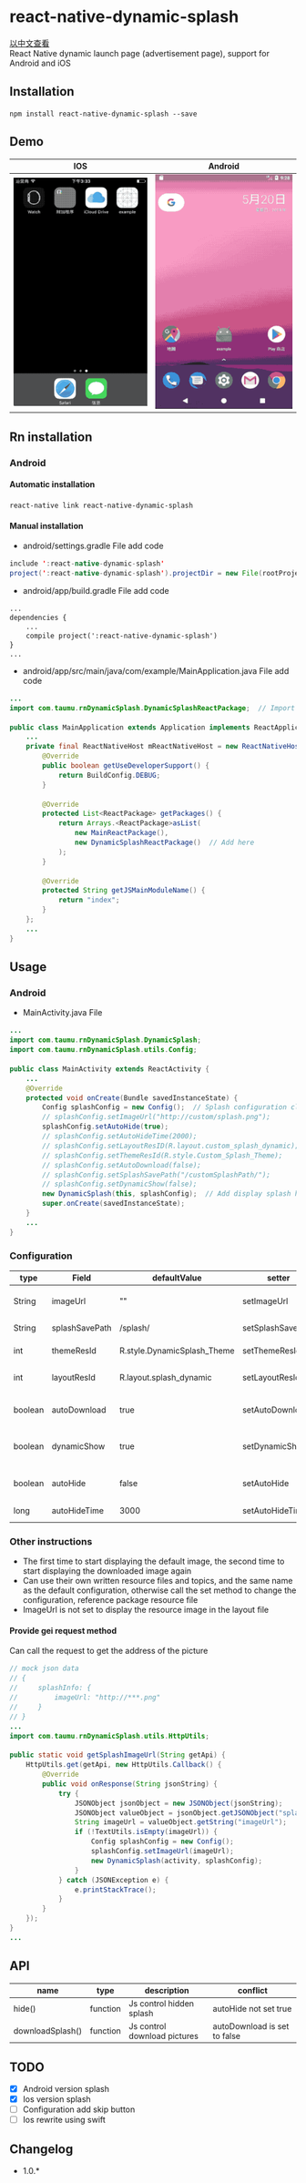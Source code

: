 # react-native-dynamic-splash
[以中文查看](./README_zh-CN.md)  
React Native dynamic launch page (advertisement page), support for Android and iOS

## Installation
```
npm install react-native-dynamic-splash --save
```

## Demo
| IOS | Android|
| --- | ------- |
| ![IOS](./demo.ios.gif) | ![Android](./demo.android.gif) |

## Rn installation

### Android

#### Automatic installation
`react-native link react-native-dynamic-splash`

#### Manual installation
- android/settings.gradle File add code
```java
include ':react-native-dynamic-splash'
project(':react-native-dynamic-splash').projectDir = new File(rootProject.projectDir, '../node_modules/react-native-dynamic-splash/android')
```

- android/app/build.gradle File add code
```
...
dependencies {
    ...
    compile project(':react-native-dynamic-splash')
}
...
```

- android/app/src/main/java/com/example/MainApplication.java File add code
```java
...
import com.taumu.rnDynamicSplash.DynamicSplashReactPackage;  // Import package

public class MainApplication extends Application implements ReactApplication {
    ...
    private final ReactNativeHost mReactNativeHost = new ReactNativeHost(this) {
        @Override
        public boolean getUseDeveloperSupport() {
            return BuildConfig.DEBUG;
        }

        @Override
        protected List<ReactPackage> getPackages() {
            return Arrays.<ReactPackage>asList(
                new MainReactPackage(),
                new DynamicSplashReactPackage()  // Add here
            );
        }

        @Override
        protected String getJSMainModuleName() {
            return "index";
        }
    };
    ...
}
```

## Usage

### Android
- MainActivity.java File
```java
...
import com.taumu.rnDynamicSplash.DynamicSplash;
import com.taumu.rnDynamicSplash.utils.Config;

public class MainActivity extends ReactActivity {
    ...
    @Override
    protected void onCreate(Bundle savedInstanceState) {
        Config splashConfig = new Config();  // Splash configuration class
        // splashConfig.setImageUrl("http://custom/splash.png");
        splashConfig.setAutoHide(true);
        // splashConfig.setAutoHideTime(2000);
        // splashConfig.setLayoutResID(R.layout.custom_splash_dynamic);
        // splashConfig.setThemeResId(R.style.Custom_Splash_Theme);
        // splashConfig.setAutoDownload(false);
        // splashConfig.setSplashSavePath("/customSplashPath/");
        // splashConfig.setDynamicShow(false);
        new DynamicSplash(this, splashConfig);  // Add display splash here
        super.onCreate(savedInstanceState);
    }
    ...
}
```

### Configuration
| type | Field | defaultValue | setter | description |
| ---- | ----- | ------------ | ------ | ----------- |
| String | imageUrl | "" | setImageUrl | Download picture address |
| String | splashSavePath | /splash/ | setSplashSavePath | Save image address |
| int | themeResId | R.style.DynamicSplash_Theme | setThemeResId | Use theme resource id |
| int | layoutResId | R.layout.splash_dynamic | setLayoutResId | Use layout file resource id |
| boolean | autoDownload | true | setAutoDownload | Whether to download automatically |
| boolean | dynamicShow | true | setDynamicShow | Whether to display the downloaded picture |
| boolean | autoHide | false | setAutoHide | Whether to automatically hide |
| long | autoHideTime | 3000 | setAutoHideTime | Automatically hide time |

### Other instructions
- The first time to start displaying the default image, the second time to start displaying the downloaded image again
- Can use their own written resource files and topics, and the same name as the default configuration, otherwise call the set method to change the configuration, reference package resource file
- ImageUrl is not set to display the resource image in the layout file

#### Provide gei request method
Can call the request to get the address of the picture
```java
// mock json data
// {
//     splashInfo: {
//         imageUrl: "http://***.png"
//     }
// }
...
import com.taumu.rnDynamicSplash.utils.HttpUtils;

public static void getSplashImageUrl(String getApi) {
    HttpUtils.get(getApi, new HttpUtils.Callback() {
        @Override
        public void onResponse(String jsonString) {
            try {
                JSONObject jsonObject = new JSONObject(jsonString);
                JSONObject valueObject = jsonObject.getJSONObject("splashInfo");
                String imageUrl = valueObject.getString("imageUrl");
                if (!TextUtils.isEmpty(imageUrl)) {
                    Config splashConfig = new Config();
                    splashConfig.setImageUrl(imageUrl);
                    new DynamicSplash(activity, splashConfig);
                }
            } catch (JSONException e) {
                e.printStackTrace();
            }
        }
    });
}
...
```

## API
| name | type | description | conflict |
| ---- | ---- | ----------- | -------- |
| hide() | function | Js control hidden splash | autoHide not set true |
| downloadSplash() | function | Js control download pictures | autoDownload is set to false |

## TODO
- [x] Android version splash
- [x] Ios version splash
- [ ] Configuration add skip button
- [ ] Ios rewrite using swift

## Changelog
- 1.0.*
